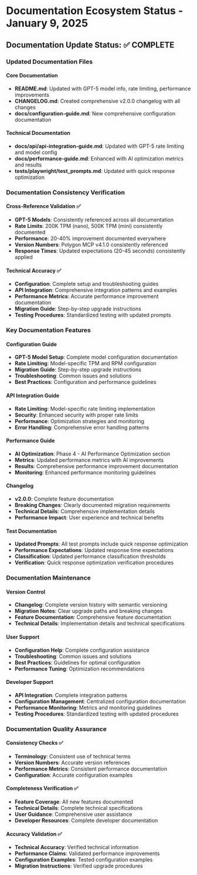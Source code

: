 # Documentation Ecosystem Status - January 9, 2025

## Documentation Update Status: ✅ COMPLETE

### Updated Documentation Files

#### Core Documentation
- **README.md**: Updated with GPT-5 model info, rate limiting, performance improvements
- **CHANGELOG.md**: Created comprehensive v2.0.0 changelog with all changes
- **docs/configuration-guide.md**: New comprehensive configuration documentation

#### Technical Documentation
- **docs/api/api-integration-guide.md**: Updated with GPT-5 rate limiting and model config
- **docs/performance-guide.md**: Enhanced with AI optimization metrics and results
- **tests/playwright/test_prompts.md**: Updated with quick response optimization

### Documentation Consistency Verification

#### Cross-Reference Validation ✅
- **GPT-5 Models**: Consistently referenced across all documentation
- **Rate Limits**: 200K TPM (nano), 500K TPM (mini) consistently documented
- **Performance**: 20-40% improvement documented everywhere
- **Version Numbers**: Polygon MCP v4.1.0 consistently referenced
- **Response Times**: Updated expectations (20-45 seconds) consistently applied

#### Technical Accuracy ✅
- **Configuration**: Complete setup and troubleshooting guides
- **API Integration**: Comprehensive integration patterns and examples
- **Performance Metrics**: Accurate performance improvement documentation
- **Migration Guide**: Step-by-step upgrade instructions
- **Testing Procedures**: Standardized testing with updated prompts

### Key Documentation Features

#### Configuration Guide
- **GPT-5 Model Setup**: Complete model configuration documentation
- **Rate Limiting**: Model-specific TPM and RPM configuration
- **Migration Guide**: Step-by-step upgrade instructions
- **Troubleshooting**: Common issues and solutions
- **Best Practices**: Configuration and performance guidelines

#### API Integration Guide
- **Rate Limiting**: Model-specific rate limiting implementation
- **Security**: Enhanced security with proper rate limits
- **Performance**: Optimization strategies and monitoring
- **Error Handling**: Comprehensive error handling patterns

#### Performance Guide
- **AI Optimization**: Phase 4 - AI Performance Optimization section
- **Metrics**: Updated performance metrics with AI improvements
- **Results**: Comprehensive performance improvement documentation
- **Monitoring**: Enhanced performance monitoring guidelines

#### Changelog
- **v2.0.0**: Complete feature documentation
- **Breaking Changes**: Clearly documented migration requirements
- **Technical Details**: Comprehensive implementation details
- **Performance Impact**: User experience and technical benefits

#### Test Documentation
- **Updated Prompts**: All test prompts include quick response optimization
- **Performance Expectations**: Updated response time expectations
- **Classification**: Updated performance classification thresholds
- **Verification**: Quick response optimization verification procedures

### Documentation Maintenance

#### Version Control
- **Changelog**: Complete version history with semantic versioning
- **Migration Notes**: Clear upgrade paths and breaking changes
- **Feature Documentation**: Comprehensive feature documentation
- **Technical Details**: Implementation details and technical specifications

#### User Support
- **Configuration Help**: Complete configuration assistance
- **Troubleshooting**: Common issues and solutions
- **Best Practices**: Guidelines for optimal configuration
- **Performance Tuning**: Optimization recommendations

#### Developer Support
- **API Integration**: Complete integration patterns
- **Configuration Management**: Centralized configuration documentation
- **Performance Monitoring**: Metrics and monitoring guidelines
- **Testing Procedures**: Standardized testing with updated procedures

### Documentation Quality Assurance

#### Consistency Checks ✅
- **Terminology**: Consistent use of technical terms
- **Version Numbers**: Accurate version references
- **Performance Metrics**: Consistent performance documentation
- **Configuration**: Accurate configuration examples

#### Completeness Verification ✅
- **Feature Coverage**: All new features documented
- **Technical Details**: Complete technical specifications
- **User Guidance**: Comprehensive user assistance
- **Developer Resources**: Complete developer documentation

#### Accuracy Validation ✅
- **Technical Accuracy**: Verified technical information
- **Performance Claims**: Validated performance improvements
- **Configuration Examples**: Tested configuration examples
- **Migration Instructions**: Verified upgrade procedures
